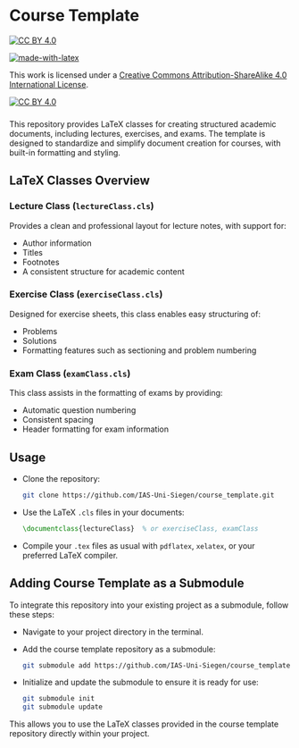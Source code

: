 
# Course Template

[![CC BY 4.0][cc-by-shield]][cc-by] 

[![made-with-latex](https://img.shields.io/badge/Made%20with-LaTeX-1f425f.svg)](https://www.latex-project.org/)

This work is licensed under a
[Creative Commons Attribution-ShareAlike 4.0 International License][cc-by].

[![CC BY 4.0][cc-by-image]][cc-by]

[cc-by]: http://creativecommons.org/licenses/by/4.0/
[cc-by-image]: https://licensebuttons.net/l/by/4.0/88x31.png
[cc-by-shield]: https://img.shields.io/badge/License-CC%20BY%204.0-lightgrey.svg

###

This repository provides LaTeX classes for creating structured academic documents, including lectures, exercises, and exams. The template is designed to standardize and simplify document creation for courses, with built-in formatting and styling.

## LaTeX Classes Overview
### Lecture Class (`lectureClass.cls`)
Provides a clean and professional layout for lecture notes, with support for:
- Author information
- Titles
- Footnotes
- A consistent structure for academic content

### Exercise Class (`exerciseClass.cls`)
Designed for exercise sheets, this class enables easy structuring of:
- Problems
- Solutions
- Formatting features such as sectioning and problem numbering

### Exam Class (`examClass.cls`)
This class assists in the formatting of exams by providing:
- Automatic question numbering
- Consistent spacing
- Header formatting for exam information

## Usage

- Clone the repository:

    ```bash
    git clone https://github.com/IAS-Uni-Siegen/course_template.git
    ```

- Use the LaTeX `.cls` files in your documents:

    ```latex
    \documentclass{lectureClass}  % or exerciseClass, examClass
    ```

- Compile your `.tex` files as usual with `pdflatex`, `xelatex`, or your preferred LaTeX compiler.



## Adding Course Template as a Submodule

To integrate this repository into your existing project as a submodule, follow these steps:

-  Navigate to your project directory in the terminal.
-  Add the course template repository as a submodule:

    ```bash
    git submodule add https://github.com/IAS-Uni-Siegen/course_template.git
    ``` 
- Initialize and update the submodule to ensure it is ready for use:
    ```bash
    git submodule init
    git submodule update
    ```



This allows you to use the LaTeX classes provided in the course template repository directly within your project.
